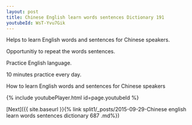 ```yaml
---
layout: post
title: Chinese English learn words sentences Dictionary 191 
youtubeId: WsT-Yvu7Gik
---
```

 
 
Helps to learn English words and sentences for Chinese speakers.

Opportunitiy to repeat the words sentences. 

Practice English language. 
 
10 minutes practice every day. 
 
How to learn English words and sentences for Chinese speakers 
 
{% include youtubePlayer.html id=page.youtubeId %}
 
 
[Next]({{ site.baseurl }}{% link  split1/_posts/2015-09-29-Chinese english learn words sentences dictionary 687 .md%})
 
